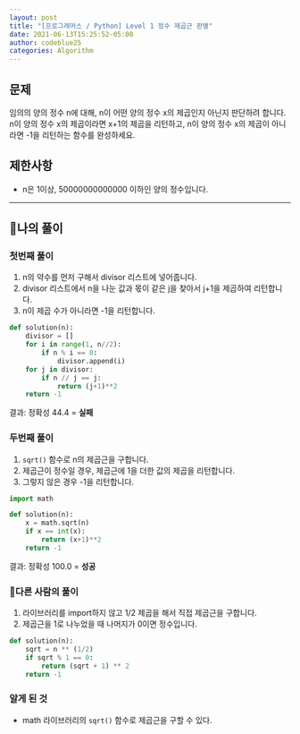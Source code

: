 ```yaml
---
layout: post
title: "[프로그래머스 / Python] Level 1 정수 제곱근 판별"
date: 2021-06-13T15:25:52-05:00
author: codeblue25
categories: Algorithm
---
```


<h2>문제</h2>

임의의 양의 정수 n에 대해, n이 어떤 양의 정수 x의 제곱인지 아닌지 판단하려 합니다.<br />
n이 양의 정수 x의 제곱이라면 x+1의 제곱을 리턴하고, n이 양의 정수 x의 제곱이 아니라면 -1을 리턴하는 함수를 완성하세요.

<h2>제한사항</h2>

- n은 1이상, 50000000000000 이하인 양의 정수입니다.

---

<h2>🔹나의 풀이</h2>

<h3>첫번째 풀이</h3>

1. n의 약수를 먼저 구해서 divisor 리스트에 넣어줍니다.
2. divisor 리스트에서 n을 나눈 값과 몫이 같은 j을 찾아서 j+1을 제곱하여 리턴합니다.
3. n이 제곱 수가 아니라면 -1을 리턴합니다.

```python
def solution(n):
    divisor = []
    for i in range(1, n//2):
        if n % i == 0:
            divisor.append(i)
    for j in divisor:
        if n // j == j:
            return (j+1)**2
    return -1
```

결과: 정확성 44.4 = **실패**<br/>

<h3>두번째 풀이</h3>

1. `sqrt()` 함수로 n의 제곱근을 구합니다.
2. 제곱근이 정수일 경우, 제곱근에 1을 더한 값의 제곱을 리턴합니다.
3. 그렇지 않은 경우 -1을 리턴합니다.

```python
import math

def solution(n):
    x = math.sqrt(n)
    if x == int(x):
        return (x+1)**2
    return -1
```

결과: 정확성 100.0 = **성공**<br/>

<h3>🔸다른 사람의 풀이</h3>

1. 라이브러리를 import하지 않고 1/2 제곱을 해서 직접 제곱근을 구합니다.
2. 제곱근을 1로 나누었을 때 나머지가 0이면 정수입니다.

```python
def solution(n):
    sqrt = n ** (1/2)
    if sqrt % 1 == 0:
        return (sqrt + 1) ** 2
    return -1
```

<h3>알게 된 것</h3>

- math 라이브러리의 `sqrt()` 함수로 제곱근을 구할 수 있다.
